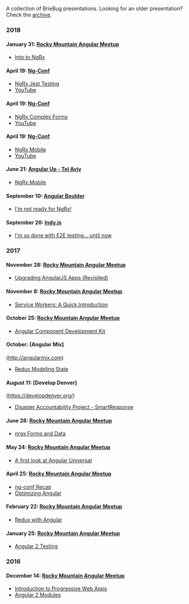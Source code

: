 A collection of BrieBug presentations. Looking for an older presentation? Check the [archive](archive).

### 2018

#### January 31: [Rocky Mountain Angular Meetup](https://www.meetup.com/RockyMountainAngular/events/246942635/)

- [Into to NgRx](http://briebug.github.io/presentations/ng-meetup/2018/01/ngrx-upgrade)

#### April 19: [Ng-Conf](https://www.ng-conf.org/)

- [NgRx Jest Testing](http://briebug.github.io/presentations/ng-meetup/2018/02/ngrx-jest-testing)
- [YouTube](https://www.youtube.com/watch?v=d91uDEmbBUs)

#### April 19: [Ng-Conf](https://www.ng-conf.org/)

- [NgRx Complex Forms](http://briebug.github.io/presentations/ng-meetup/2018/03/ngrx-complex-forms)
- [YouTube](https://www.youtube.com/watch?v=kPkTXdToYV0)

#### April 19: [Ng-Conf](https://www.ng-conf.org/)

- [NgRx Mobile](http://briebug.github.io/presentations/ng-meetup/2018/03/ngrx-mobile)
- [YouTube](https://www.youtube.com/watch?v=KgUuiI_HVII)

#### June 21: [Angular Up - Tel Aviv](https://angular-up.com/)

- [NgRx Mobile](https://briebug.github.io/presentations/conferences/2017/ng-mix/redux-modeling-state)

#### September 10: [Angular Boulder](https://www.meetup.com/angular-boulder/events/254164248/)

- [I'm not ready for NgRx!](https://briebug.github.io/presentations/ng-meetup/2018/09/service-with-subject)

#### September 26: [Indy.js](https://www.meetup.com/indyjs/events/ljvvdpyxmbzb/)

- [I'm so done with E2E testing... until now](https://briebug.github.io/presentations/ng-meetup/2018/10/cypress)

### 2017

#### November 28: [Rocky Mountain Angular Meetup](https://www.meetup.com/RockyMountainAngular/events/242254468/)

- [Upgrading AngularJS Apps (Revisited)](http://briebug.github.io/presentations/ng-meetup/2017/11/upgrading-angularjs-apps)

#### November 8: [Rocky Mountain Angular Meetup](https://www.meetup.com/RockyMountainAngular/events/242254440/)

- [Service Workers: A Quick Introduction](https://briebug.github.io/presentations/ng-meetup/2017/11/service-workers)

#### October 25: [Rocky Mountain Angular Meetup](https://www.meetup.com/RockyMountainAngular/events/242254440/)

- [Angular Component Development Kit](https://briebug.github.io/presentations/ng-meetup/2017/10/angular-cdk)

#### October: [Angular Mix]

(http://angularmix.com)

- [Redux Modeling State](https://briebug.github.io/presentations/conferences/2017/ng-mix/redux-modeling-state)

#### August 11: [Develop Denver]

(https://developdenver.org/)

- [Disaster Accountability Project - SmartResponse](https://briebug.github.io/presentations/develop-denver/2017/disaster-accountability-project/)

#### June 28: [Rocky Mountain Angular Meetup](https://www.meetup.com/RockyMountainAngular/events/240491592/)

- [nrgx Forms and Data](https://briebug.github.io/presentations/ng-meetup/2017/06/ngrx-forms)

#### May 24: [Rocky Mountain Angular Meetup](https://www.meetup.com/RockyMountainAngular/events/239567196/)

- [A first look at Angular Universal](https://briebug.github.io/presentations/ng-meetup/2017/05/angular-universal/#/)

#### April 25: [Rocky Mountain Angular Meetup](https://www.meetup.com/RockyMountainAngular/events/238758809/)

- [ng-conf Recap](https://briebug.github.io/presentations/ng-meetup/2017/04/ng-conf-recap/#/)
- [Optimizing Angular](https://ratwerks.tech/presentations/angular-optimization/#/)

#### February 22: [Rocky Mountain Angular Meetup](https://www.meetup.com/RockyMountainAngularJS/events/)

- [Redux with Angular](https://briebug.github.io/presentations/ng-meetup/2017/02/redux-with-angular)

#### January 25: [Rocky Mountain Angular Meetup](https://www.meetup.com/RockyMountainAngularJS/events/236449311/)

- [Angular 2 Testing](http://slides.com/briebug/angular-2-testing)

### 2016

#### December 14: [Rocky Mountain Angular Meetup](https://www.meetup.com/RockyMountainAngularJS/events/235881445/)

- [Introduction to Progressive Web Apps](https://briebug.github.io/presentations/ng-meetup/2016/12/introduction-to-progress-web-apps)
- [Angular 2 Modules](http://slides.com/briebug/angular-2-modules)
